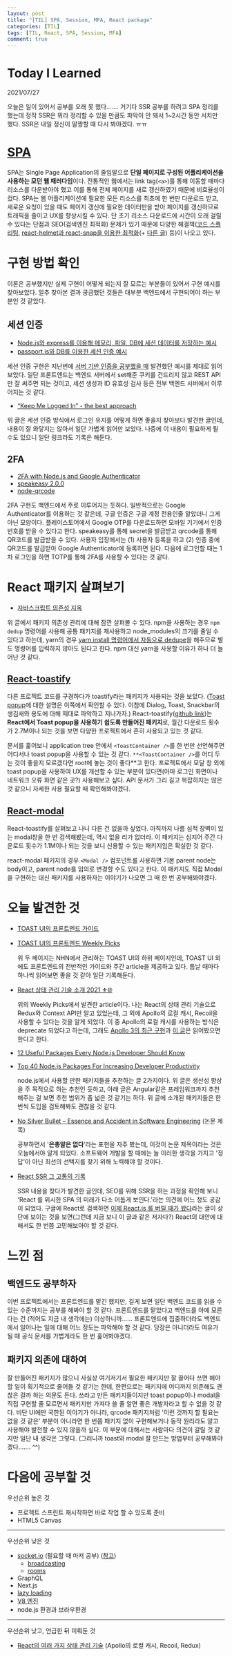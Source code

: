 ```yaml
---
layout: post
title: "[TIL] SPA, Session, MFA, React package"
categories: [TIL]
tags: [TIL, React, SPA, Session, MFA]
comment: true
---
```


# Today I Learned

2021/07/27

오늘은 일이 있어서 공부를 오래 못 했다……. 거기다 SSR 공부를 하려고 SPA 정리를 했는데 정작 SSR은 뭐라 정리할 수 있을 만큼도 파악이 안 돼서 1~2시간 동안 서치만 했다. SSR은 내일 정신이 말짱할 때 다시 봐야겠다. ㅠㅠ

# [SPA](https://poiemaweb.com/js-spa#1-spa-single-page-application)

SPA는 Single Page Application의 줄임말으로 **단일 페이지로 구성된 어플리케이션을 사용하는 모던 웹 패러다임**이다. 전통적인 웹에서는 link tag(`<a>`)를 통해 이동할 때마다 리소스를 다운받아야 했고 이를 통해 전체 페이지를 새로 갱신하였기 때문에 비효율성이 컸다. SPA는 웹 어플리케이션에 필요한 모든 리소스를 최초에 한 번만 다운로드 받고, 새로운 요청이 있을 때도 페이지 갱신에 필요한 데이터만을 받아 페이지를 갱신하므로 트래픽을 줄이고 UX를 향상시킬 수 있다. 단 초기 리소스 다운로드에 시간이 오래 걸릴 수 있다는 단점과 SEO(검색엔진 최적화) 문제가 있기 때문에 다양한 해결책([코드 스플리팅](https://hyo-choi.github.io/til/2021/07/26/today-I-learned/#react-%EC%BD%94%EB%93%9C-%EC%8A%A4%ED%94%8C%EB%A6%AC%ED%8C%85), [react-helmet과 react-snap을 이용한 최적화](https://mygumi.tistory.com/385)(+ [다른 글](https://velog.io/@byseop/SPA%EC%97%90%EC%84%9C-%EC%84%9C%EB%B2%84%EC%82%AC%EC%9D%B4%EB%93%9C-%EB%A0%8C%EB%8D%94%EB%A7%81%EC%9D%84-%EA%B5%AC%EC%B6%95%ED%95%98%EC%A7%80-%EC%95%8A%EA%B3%A0-SEO-%EC%B5%9C%EC%A0%81%ED%99%94%ED%95%98%EA%B8%B0)) 등)이 나오고 있다.

# 구현 방법 확인

이론은 공부했지만 실제 구현이 어떻게 되는지 잘 모르는 부분들이 있어서 구현 예시를 찾아보았다. 얼추 찾아본 결과 궁금했던 것들은 대부분 백엔드에서 구현되어야 하는 부분인 것 같았다.

## 세션 인증

- [Node.js와 express를 이용해 메모리, 파일, DB에 세션 데이터를 저장하는 예시](https://millo-l.github.io/Nodejs-express-session-%EC%82%AC%EC%9A%A9%ED%95%98%EA%B8%B0/)
- [passport.js와 DB를 이용한 세션 인증 예시](https://millo-l.github.io/Nodejs-passport-session-%EC%82%AC%EC%9A%A9%ED%95%98%EA%B8%B0/)

세션 인증 구현은 지난번에 [서버 기반 인증을 공부했을 때](https://hyo-choi.github.io/til/2021/07/23/today-I-learned/#%EC%84%9C%EB%B2%84-%EA%B8%B0%EB%B0%98-%EC%9D%B8%EC%A6%9D) 발견했던 예시를 제대로 읽어보았다. 일단 프론트엔드는 백엔드 서버에서 set해준 쿠키를 건드리지 않고 REST API만 잘 써주면 되는 것이고, 세션 생성과 ID 유효성 검사 등은 전부 백엔드 서버에서 이루어지는 것 같다.

- [“Keep Me Logged In” - the best approach](https://stackoverflow.com/questions/1354999/keep-me-logged-in-the-best-approach)

위 글은 세션 인증 방식에서 로그인 유지를 어떻게 하면 좋을지 찾아보다 발견한 글인데, 내용이 잘 와닿지는 않아서 일단 가볍게 읽어만 보았다. 나중에 이 내용이 필요하게 될 수도 있으니 일단 링크라도 기록은 해둔다.

## 2FA

- [2FA with Node.js and Google Authenticator](https://medium.com/@allistair.vilakazi/2fa-with-node-js-and-google-authenticator-7ddd44881493)
- [speakeasy 2.0.0](http://speakeasyjs.github.io/speakeasy/docs/speakeasy/2.0.0/index.html)
- [node-qrcode](https://www.npmjs.com/package/qrcode)

2FA 구현도 백엔드에서 주로 이루어지는 듯하다. 일반적으로는 Google Authenticator를 이용하는 것 같은데, 구글 인증은 구글 계정 전용인줄 알았더니 그게 아닌 모양이다. 플레이스토어에서 Google OTP를 다운로드하면 모바일 기기에서 인증 번호를 받을 수 있다고 한다. speakeasy를 통해 secret을 발급받고 qrcode를 통해 QR코드를 발급받을 수 있다. 사용자 입장에서는 (1) 사용자 등록을 하고 (2) 인증 중에 QR코드를 발급받아 Google Authenticator에 등록하면 된다. 다음에 로그인할 때는 1차 로그인을 하면 TOTP를 통해 2FA를 사용할 수 있다는 것 같다.

# React 패키지 살펴보기

- [자바스크립트 의존성 지옥](https://yceffort.kr/2020/11/javascript-dependency-hell)

위 글에서 패키지 의존성 관리에 대해 잠깐 살펴볼 수 있다. npm을 사용하는 경우 `npm dedup` 명령어를 사용해 공통 패키지를 재사용하고 node_modules의 크기를 줄일 수 있다고 하는데, yarn의 경우 [yarn install 명령어에서 자동으로 dedupe](https://classic.yarnpkg.com/en/docs/cli/dedupe/)을 해주므로 별도 명령어를 입력하지 않아도 된다고 한다. npm 대신 yarn을 사용할 이유가 하나 더 늘어난 것 같다.

## [React-toastify](https://fkhadra.github.io/react-toastify/introduction)

다른 프로젝트 코드를 구경하다가 toastify라는 패키지가 사용되는 것을 보았다. ([Toast popup](https://brunch.co.kr/@oemilk/91)에 대한 설명은 이쪽에서 확인할 수 있다. 이참에 Dialog, Toast, Snackbar의 생김새와 용도에 대해 제대로 파악하고 지나가자.) React-toastify([github link](https://github.com/fkhadra/react-toastify))는 **React에서 Toast popup을 사용하기 쉽도록 만들어진 패키지**로, 월간 다운로드 횟수가 2.7M이나 되는 것을 보면 다양한 프로젝트에서 흔히 사용되고 있는 것 같다.

문서를 훑어보니 application tree 안에서 `<ToastContainer />`를 한 번만 선언해주면 어디서나 toast popup을 사용할 수 있는 것 같다. `**<ToastContainer />`를 어디 두는 것이 좋을지 모르겠다면 root에 놓는 것이 좋다**고 한다. 프로젝트에서 모달 창 외에 toast popup을 사용하여 UX를 개선할 수 있는 부분이 있다면(아마 로그인 화면이나 네트워크 오류 화면 같은 곳?) 사용해보고 싶다. API 문서가 그리 길고 복잡하지는 않은 것 같으니 자세한 사용 필요할 때 확인해봐야겠다.

## [React-modal](http://reactcommunity.org/react-modal/)

React-toastify를 살펴보고 나니 다른 건 없을까 싶었다. 아직까지 나름 심적 장벽이 있는 modal창을 한 번 검색해봤는데, 역시 없을 리가 없더라. 이 패키지는 심지어 주간 다운로드 횟수가 1.1M이나 되는 것을 보니 신용할 수 있는 패키지임은 확실한 것 같다.

react-modal 패키지의 경우 `<Modal />` 컴포넌트를 사용하면 기본 parent node는 body이고, parent node를 임의로 변경할 수도 있다고 한다. 이 패키지도 직접 Modal을 구현하는 대신 패키지를 사용하자는 이야기가 나오면 그 때 한 번 공부해봐야겠다.

# 오늘 발견한 것

- [TOAST UI의 프론트엔드 가이드](https://ui.toast.com/fe-guide/ko)
- [TOAST UI의 프론트엔드 Weekly Picks](https://ui.toast.com/weekly-pick/ko)

    위 두 페이지는 NHN에서 관리하는 TOAST UI의 하위 페이지인데, TOAST UI 외에도 프론트엔드의 전반적인 가이드와 주간 article을 제공하고 있다. 틈날 때마다 하나씩 읽어보면 좋을 것 같아 일단 기록해둔다.

- [React 상태 관리 기술 소개 2021 ⚜️🌐](https://ui.toast.com/weekly-pick/ko_20210707)

    위의 Weekly Picks에서 발견한 article이다. 나는 React의 상태 관리 기술으로 Redux와 Context API만 알고 있었는데, 그 외에 Apollo의 로컬 캐시, Recoil을 사용할 수 있다는 것을 알게 되었다. 이 중 Apollo의 로컬 캐시를 사용하는 방식은 deprecate 되었다고 하는데, 그래도 [Apollo 3의 최근 구현](https://github.com/apollographql/ac3-state-management-examples)과 [이 글](https://github.com/LauraBeatris/apollo-cache-management-talks)은 읽어봤으면 한다고 한다.

- [12 Useful Packages Every Node.js Developer Should Know](https://betterprogramming.pub/12-useful-packages-every-node-js-developer-should-know-2746db760e)
- [Top 40 Node.js Packages For Increasing Developer Productivity](https://www.esparkinfo.com/node-js-packages.html)

    node.js에서 사용할 만한 패키지들을 추천하는 글 2가지이다. 위 글은 생산성 향상을 주 목적으로 하는 추천인 듯하고, 아래 글은 Angular같은 프레임워크까지 추천해주는 걸 보면 추천 범위가 좀 넓은 것 같기는 하다. 위 글에 소개된 패키지들은 한 번씩 도입을 검토해봐도 괜찮을 것 같다.

- [No Silver Bullet – Essence and Accident in Software Engineering](https://ko.wikipedia.org/wiki/%EC%9D%80%EB%B9%9B_%EC%B4%9D%EC%95%8C%EC%9D%80_%EC%97%86%EB%8B%A4) (논문 제목)

    공부하면서 '**은총알은 없다**'라는 표현을 자주 봤는데, 이것이 논문 제목이라는 것은 오늘에서야 알게 되었다. 소프트웨어 개발을 할 때에는 늘 이러한 생각을 가지고 '정답'이 아닌 최선의 선택지를 찾기 위해 노력해야 할 것이다.

- [React SSR 그 고통의 기록](https://seokjun.kim/react-ssr-the-record-of-pain/)

    SSR 내용을 찾다가 발견한 글인데, SEO를 위해 SSR을 하는 과정을 확인해 보니 'React 를 위시한 SPA 의 미래가 다소 어둡게 보인다.'라는 의견에 어느 정도 공감이 되었다. 구글에 React로 검색하면 [이제 React.js 를 버릴 때가 왔다](https://seokjun.kim/time-to-stop-react/)라는 글이 상단에 보이는 것을 보면(그런데 지금 보니 이 글과 같은 저자다?) React의 대안에 대해서도 한 번쯤 고민해보아야 할 것 같다.

# 느낀 점

## 백엔드도 공부하자

이번 프로젝트에서는 프론트엔드를 맡긴 했지만, 길게 보면 일단 백엔드 코드를 읽을 수 있는 수준까지는 공부를 해봐야 할 것 같다. 프론트엔드를 맡았다고 백엔드를 아예 모른다는 건 (적어도 지금 내 생각에는) 이상하니까…… 프론트엔드에 집중하더라도 백엔드에서 일어나는 일에 대해 어느 정도는 파악해야 할 것 같다. 당장은 아니더라도 여유가 될 때 공식 문서를 가볍게라도 한 번 훑어봐야겠다. 

## 패키지 의존에 대하여

잘 만들어진 패키지가 많으니 사실상 여기저기서 필요한 패키지만 잘 끌어다 쓰면 해야 할 일이 획기적으로 줄어들 것 같기는 한데, 한편으로는 패키지에 어디까지 의존해도 괜찮은 걸까 하는 의문도 든다. 쓰라고 만든 패키지들이지만 toast popup이나 modal을 직접 구현할 줄 모르면서 패키지만 가져다 쓸 줄 알면 좋은 개발자라고 할 수 없을 것 같다. 비단 UI에만 국한된 이야기가 아니라, qrcode 패키지처럼 '이런 것까지 할 필요는 없을 것 같은' 부분이 아니라면 한 번쯤 패키지 없이 구현해보거나 동작 원리라도 알고 사용해야 발전할 수 있지 않을까 싶다. 이 부분에 대해서는 사람마다 의견이 갈릴 것 같지만 일단 내 생각은 그렇다. (그러니까 toast와 modal 잘 만드는 방법부터 공부해봐야겠다……. ^^)

# 다음에 공부할 것

우선순위 높은 것

- 프로젝트 스프린트 재시작하면 바로 작업 할 수 있도록 준비
- HTML5 Canvas

---

우선순위 낮은 것

- [socket.io](http://socket.io/) (필요할 때 마저 공부) ([참고](https://poiemaweb.com/nodejs-socketio))
    - [broadcasting](https://socket.io/docs/v4/broadcasting-events/)
    - [rooms](https://socket.io/docs/v4/rooms/)
- GraphQL
- Next.js
- [lazy loading](https://helloinyong.tistory.com/297)
- [V8 엔진](https://helloinyong.tistory.com/290?category=832499)
- node.js 환경과 브라우환경

---

우선순위 낮고, 언급한 뒤 미뤄둔 것

- [React의 여러 가지 상태 관리 기술](https://hyo-choi.github.io/til/2021/07/27/today-I-learned/#%EC%98%A4%EB%8A%98-%EB%B0%9C%EA%B2%AC%ED%95%9C-%EA%B2%83) (Apollo의 로컬 캐시, Recoil, Redux)
